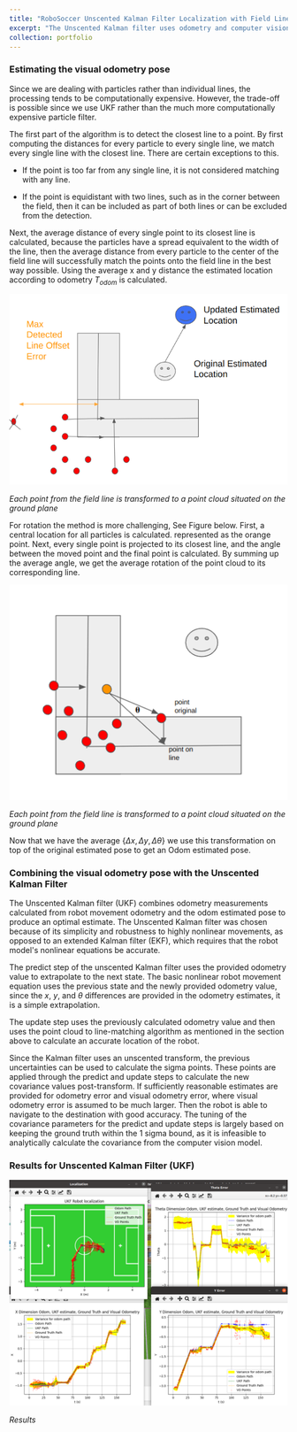 ```yaml
---
title: "RoboSoccer Unscented Kalman Filter Localization with Field Line Observations (2022-2023)"
excerpt: "The Unscented Kalman filter uses odometry and computer vision to calculate an optimal estimate of the robot's location and navigate accurately to the destination, with tuning of the covariance parameters based on keeping the ground truth within the 1 sigma bound.<br/><img src='/images/ukf.png' height='300' width='500' >"
collection: portfolio
---
```


### Estimating the visual odometry pose

Since we are dealing with particles rather than individual lines, the processing tends to be computationally expensive. However, the trade-off is possible since we use UKF rather than the much more computationally expensive particle filter.

The first part of the algorithm is to detect the closest line to a point. By first computing the distances for every particle to every single line, we match every single line with the closest line. There are certain exceptions to this.

- If the point is too far from any single line, it is not considered matching with any line.

- If the point is equidistant with two lines, such as in the corner between the field, then it can be included as part of both lines or can be excluded from the detection.

Next, the average distance of every single point to its closest line is calculated, because the particles have a spread equivalent to the width of the line, then the average distance from every particle to the center of the field line will successfully match the points onto the field line in the best way possible. Using the average x and y distance the estimated location according to odometry $T_{odom}$ is calculated.


<p align="center">
<img src='/images/point_to_line_filter.png' width="600"/>
</p>
<p>
    <em>Each point from the field line is transformed to a point cloud situated on the ground plane</em>
</p>

For rotation the method is more challenging, See Figure below. First, a central location for all particles is calculated. represented as the orange point. Next, every single point is projected to its closest line, and the angle between the moved point and the final point is calculated. By summing up the average angle, we get the average rotation of the point cloud to its corresponding line.

<p align="center">
<img src='/images/angular_rotation.png' width="600"/>
</p>
<p>
    <em>Each point from the field line is transformed to a point cloud situated on the ground plane</em>
</p>

Now that we have the average $\{\Delta{x}, \Delta{y}, \Delta{\theta}\}$ we use this transformation on top of the original estimated pose to get an Odom estimated pose. 


### Combining the visual odometry pose with the Unscented Kalman Filter

The Unscented Kalman filter (UKF) combines odometry measurements calculated from robot movement odometry and the odom estimated pose to produce an optimal estimate. The Unscented Kalman filter was chosen because of its simplicity and robustness to highly nonlinear movements, as opposed to an extended Kalman filter (EKF), which requires that the robot model's nonlinear equations be accurate.

The predict step of the unscented Kalman filter uses the provided odometry value to extrapolate to the next state. The basic nonlinear robot movement equation uses the previous state and the newly provided odometry value, since the $x$, $y$, and $\theta$ differences are provided in the odometry estimates, it is a simple extrapolation.

The update step uses the previously calculated odometry value and then uses the point cloud to line-matching algorithm as mentioned in the section above to calculate an accurate location of the robot. 

Since the Kalman filter uses an unscented transform, the previous uncertainties can be used to calculate the sigma points. These points are applied through the predict and update steps to calculate the new covariance values post-transform. If sufficiently reasonable estimates are provided for odometry error and visual odometry error, where visual odometry error is assumed to be much larger. Then the robot is able to navigate to the destination with good accuracy. The tuning of the covariance parameters for the predict and update steps is largely based on keeping the ground truth within the 1 sigma bound, as it is infeasible to analytically calculate the covariance from the computer vision model.

### Results for Unscented Kalman Filter (UKF) 
<p align="center">
<img src="/images/ukf.png" width="600"/>
</p>
<p>
    <em>Results</em>
</p>
